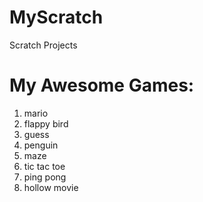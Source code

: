 # MyScratch
Scratch Projects 

# My Awesome Games:

1. mario
2. flappy bird
3. guess
4. penguin
5. maze
6. tic tac toe
7. ping pong
8. hollow movie

